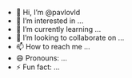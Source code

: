 - 👋 Hi, I’m @pavlovld
- 👀 I’m interested in ...
- 🌱 I’m currently learning ...
- 💞️ I’m looking to collaborate on ...
- 📫 How to reach me ...
- 😄 Pronouns: ...
- ⚡ Fun fact: ...

<!---
pavlovld/pavlovld is a ✨ special ✨ repository because its `README.md` (this file) appears on your GitHub profile.
You can click the Preview link to take a look at your changes.
--->
